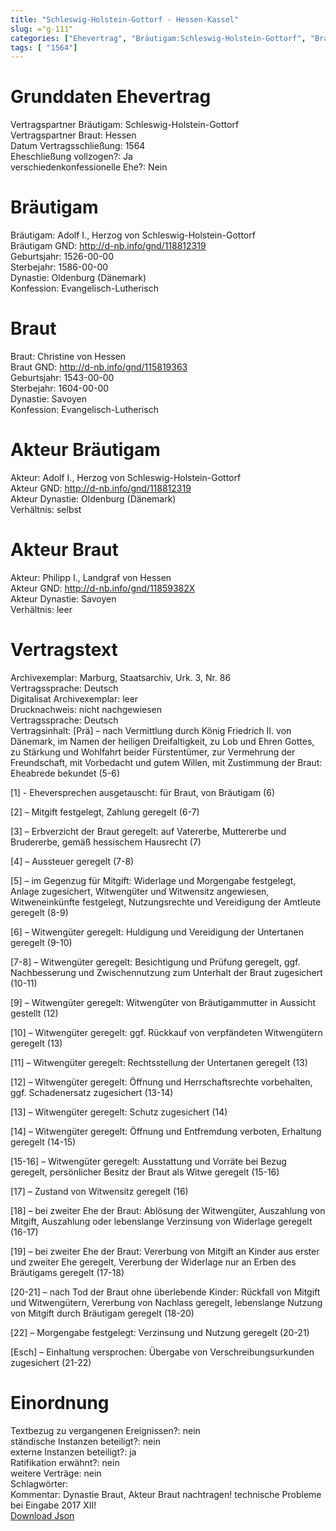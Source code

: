 ```yaml
---
title: "Schleswig-Holstein-Gottorf - Hessen-Kassel"
slug: ="g-111"
categories: ["Ehevertrag", "Bräutigam:Schleswig-Holstein-Gottorf", "Braut: Hessen", "Eheschließung vollzogen?:Ja", "verschiedenkonfessionelle Ehe?:Nein", "Dynastie Bräutigam:Oldenburg (Dänemark)", "Akteur Bräutigam:Adolf I., Herzog von Schleswig-Holstein-Gottorf", "Akteur Braut:Philipp I., Landgraf von Hessen", "Textbezug?:nein", "Ständisch?:nein", "Ratifikation?:nein", "Sonstiges?:nein", "Bräutigam:Schleswig-Holstein-Gottorf", "Braut: Hessen"]
tags: [ "1564"]
---
```

<!--more-->

# Grunddaten Ehevertrag

Vertragspartner Bräutigam: Schleswig-Holstein-Gottorf<br>
Vertragspartner Braut: Hessen<br>
Datum Vertragsschließung: 1564<br>
Eheschließung vollzogen?: Ja<br>
verschiedenkonfessionelle Ehe?: Nein<br>
# Bräutigam

Bräutigam: Adolf I., Herzog von Schleswig-Holstein-Gottorf<br>
Bräutigam GND: http://d-nb.info/gnd/118812319<br>
Geburtsjahr: 1526-00-00<br>
Sterbejahr: 1586-00-00<br>
Dynastie: Oldenburg (Dänemark)<br>
Konfession: Evangelisch-Lutherisch<br>
# Braut

Braut: Christine von Hessen<br>
Braut GND: http://d-nb.info/gnd/115819363<br>
Geburtsjahr: 1543-00-00<br>
Sterbejahr: 1604-00-00<br>
Dynastie: Savoyen<br>
Konfession: Evangelisch-Lutherisch<br>
# Akteur Bräutigam

Akteur: Adolf I., Herzog von Schleswig-Holstein-Gottorf<br>
Akteur GND: http://d-nb.info/gnd/118812319<br>
Akteur Dynastie: Oldenburg (Dänemark)<br>
Verhältnis: selbst<br>
# Akteur Braut

Akteur: Philipp I., Landgraf von Hessen<br>
Akteur GND: http://d-nb.info/gnd/11859382X<br>
Akteur Dynastie: Savoyen<br>
Verhältnis: leer<br>
# Vertragstext

Archivexemplar: Marburg, Staatsarchiv, Urk. 3, Nr. 86<br>
Vertragssprache: Deutsch<br>
Digitalisat Archivexemplar: leer<br>
Drucknachweis: nicht nachgewiesen<br>
Vertragssprache: Deutsch<br>
Vertragsinhalt: [Prä] – nach Vermittlung durch König Friedrich II. von Dänemark, im Namen der heiligen Dreifaltigkeit, zu Lob und Ehren Gottes, zu Stärkung und Wohlfahrt beider Fürstentümer, zur Vermehrung der Freundschaft, mit Vorbedacht und gutem Willen, mit Zustimmung der Braut: Eheabrede bekundet (5-6)

[1] - Eheversprechen ausgetauscht: für Braut, von Bräutigam (6)

[2] – Mitgift festgelegt, Zahlung geregelt (6-7)

[3] – Erbverzicht der Braut geregelt: auf Vatererbe, Muttererbe und Brudererbe, gemäß hessischem Hausrecht (7)

[4] – Aussteuer geregelt (7-8)

[5] – im Gegenzug für Mitgift: Widerlage und Morgengabe festgelegt, Anlage zugesichert, Witwengüter und Witwensitz angewiesen, Witweneinkünfte festgelegt, Nutzungsrechte und Vereidigung der Amtleute geregelt (8-9)

[6] – Witwengüter geregelt: Huldigung und Vereidigung der Untertanen geregelt (9-10)

[7-8] – Witwengüter geregelt: Besichtigung und Prüfung geregelt, ggf. Nachbesserung und Zwischennutzung zum Unterhalt der Braut zugesichert (10-11)

[9] – Witwengüter geregelt: Witwengüter von Bräutigammutter in Aussicht gestellt (12)

[10] – Witwengüter geregelt: ggf. Rückkauf von verpfändeten Witwengütern geregelt (13)

[11] – Witwengüter geregelt: Rechtsstellung der Untertanen geregelt (13)

[12] – Witwengüter geregelt: Öffnung und Herrschaftsrechte vorbehalten, ggf. Schadenersatz zugesichert (13-14)

[13] – Witwengüter geregelt: Schutz zugesichert (14)

[14] – Witwengüter geregelt: Öffnung und Entfremdung verboten, Erhaltung geregelt (14-15)

[15-16] – Witwengüter geregelt: Ausstattung und Vorräte bei Bezug geregelt, persönlicher Besitz der Braut als Witwe geregelt (15-16)

[17] – Zustand von Witwensitz geregelt (16)

[18] – bei zweiter Ehe der Braut: Ablösung der Witwengüter, Auszahlung von Mitgift, Auszahlung oder lebenslange Verzinsung von Widerlage geregelt (16-17)

[19] – bei zweiter Ehe der Braut: Vererbung von Mitgift an Kinder aus erster und zweiter Ehe geregelt, Vererbung der Widerlage nur an Erben des Bräutigams geregelt (17-18)

[20-21] – nach Tod der Braut ohne überlebende Kinder: Rückfall von Mitgift und Witwengütern, Vererbung von Nachlass geregelt, lebenslange Nutzung von Mitgift durch Bräutigam geregelt (18-20)

[22] – Morgengabe festgelegt: Verzinsung und Nutzung geregelt (20-21)

[Esch] – Einhaltung versprochen: Übergabe von Verschreibungsurkunden zugesichert (21-22)<br>
# Einordnung

Textbezug zu vergangenen Ereignissen?: nein<br>
ständische Instanzen beteiligt?: nein<br>
externe Instanzen beteiligt?: ja<br>
Ratifikation erwähnt?: nein<br>
weitere Verträge: nein<br>
Schlagwörter: <br>
Kommentar: Dynastie Braut, Akteur Braut nachtragen! technische Probleme bei Eingabe 2017 XII!<br>
[Download Json](/vertraege/vertrag-111.json)